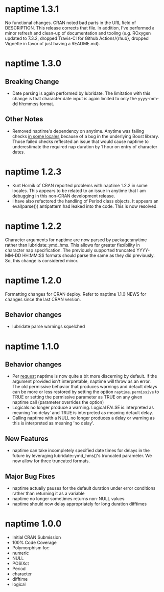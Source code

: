 # naptime 1.3.1

No functional changes.  CRAN noted bad parts in the URL field of DESCRIPTION.  This release corrects that file. In addition, I've performed a minor refresh and clean-up of documentation and tooling (e.g. ROxygen updated to 7.3.2, dropped Travis-CI for Github Actions/{rhub}, dropped Vignette in favor of just having a README.md). 

# naptime 1.3.0

## Breaking Change
* Date parsing is again performed by lubridate.  The limitation with this change is that character date input is again limited to only the yyyy-mm-dd hh:mm:ss format.

## Other Notes
* Removed naptime's dependency on anytime.  Anytime was failing checks [in some locales](https://github.com/eddelbuettel/anytime/issues/51) because of a bug in the underlying Boost library.  Those failed checks reflected an issue that would cause naptime to underestimate the required nap duration by 1 hour on entry of character dates.  

# naptime 1.2.3

* Kurt Hornik of CRAN reported problems with naptime 1.2.2 in some locales. This appears to be related to an issue in anytime that I am debugging in this non-CRAN development release.  
* I have also refactored the handling of Period class objects.  It appears an eval(parse()) antipattern had leaked into the code.  This is now resolved.

# naptime 1.2.2

Character arguments for naptime are now parsed by package:anytime rather than lubridate::ymd_hms.  This allows for greater flexibility in character nap specification.  The previously supported truncated YYYY-MM-DD HH:MM:SS formats should parse the same as they did previously.  So, this change is considered minor.

# naptime 1.2.0

Formatting changes for CRAN deploy. Refer to naptime 1.1.0 NEWS for changes since the last CRAN version.

## Behavior changes

* lubridate parse warnings squelched

# naptime 1.1.0

## Behavior changes

* Per [request](https://github.com/russellpierce/naptime/issues/6) naptime is now quite a bit more discerning by default.  If the argument provided isn't interpretable, naptime will throw as an error.  The old permissive behavior that produces warnings and default delays can be more or less restored by setting the option `naptime.permissive` to TRUE or setting the permissive parameter as TRUE on any given naptime call (parameter overrides the option)
* Logicals no longer produce a warning.  Logical FALSE is interpreted as meaning 'no delay' and TRUE is interpreted as meaning default delay.
* Calling naptime with a NULL no longer produces a delay or warning as this is interpreted as meaning 'no delay'.

## New Features

* naptime can take incompletely specified date times for delays in the future by leveraging lubridate::ymd_hms()'s truncated parameter.  We now allow for three truncated formats.

## Major Bug Fixes

* naptime actually pauses for the default duration under error conditions rather than returning it as a variable
* naptime no longer sometimes returns non-NULL values
* naptime should now delay appropriately for long duration difftimes

# naptime 1.0.0

* Initial CRAN Submission
* 100% Code Coverage
* Polymorphism for:
 * numeric
 * NULL
 * POSIXct
 * Period
 * character
 * difftime
 * logical
 
